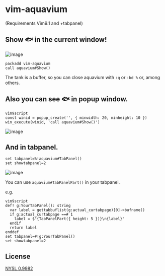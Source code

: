 # vim-aquavium

(Requirements Vim9.1 and +tabpanel)

## Show 🐟 in the current window!
![image](https://github.com/user-attachments/assets/5960e264-6475-4415-91dc-398c22eb0957)

```vim
packadd vim-aquavium
call aquavium#Show()
```

The tank is a buffer, so you can close aquavium with `:q` or `:bd %` or, among others.

## Also you can see 🐟 in popup window.

```vim
vim9script
const winid = popup_create('', { minwidth: 20, minheight: 10 })
win_execute(winid, 'call aquavium#Show()')
```
![image](https://github.com/user-attachments/assets/8e7e83b2-3990-473b-a5ef-986d41be69b7)

## And in tabpanel.

```vim
set tabpanel=%!aquavium#TabPanel()
set showtabpanel=2
```
![image](https://github.com/user-attachments/assets/a404d444-8276-4af2-aaa7-ed9f46f6e451)


You can use `aquavium#TabPanelPart()` in your tabpanel.

e.g.

```vim
vim9script
def! g:YourTabPanel(): string
  var label = gettabbuflist(g:actual_curtabpage)[0]->bufname()
  if g:actual_curtabpage ==# 1
    label = $"{TabPanelPart({ height: 5 })}\n{label}"
  endif
  return label
enddef
set tabpanel=#!g:YourTabPanel()
set showtabpanel=2
```

## License

[NYSL 0.9982](https://www.kmonos.net/nysl/)

